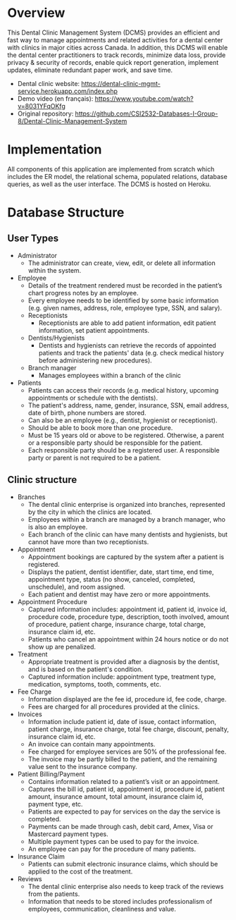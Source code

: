 # Overview

This Dental Clinic Management System (DCMS) provides an efficient and fast way to manage appointments and related activities for a dental center with clinics in major cities across Canada. In addition, this DCMS will enable the dental center practitioners to track records, minimize data loss, provide privacy & security of records, enable quick report generation, implement updates, eliminate redundant paper work, and save time.

- Dental clinic website: https://dental-clinic-mgmt-service.herokuapp.com/index.php
- Demo video (en français): https://www.youtube.com/watch?v=8031YFqOKfg
- Original repository: https://github.com/CSI2532-Databases-I-Group-8/Dental-Clinic-Management-System

# Implementation

All components of this application are implemented from scratch which includes the ER model, the relational schema, populated relations, database queries, as well as the user interface. The DCMS is hosted on Heroku.



# Database Structure

## User Types
- Administrator
  - The administrator can create, view, edit, or delete all information within the system.
- Employee
  - Details of the treatment rendered must be recorded in the patient’s chart progress notes by an employee.
  - Every employee needs to be identified by some basic information (e.g. given names, address, role, employee type, SSN, and salary).
  - Receptionists
    - Receptionists are able to add patient information, edit patient information, set patient appointments.
  - Dentists/Hygienists
    - Dentists and hygienists can retrieve the records of appointed patients and track the patients' data (e.g. check medical history before administering new procedures).
  - Branch manager
    - Manages employees within a branch of the clinic
- Patients
  - Patients can access their records (e.g. medical history, upcoming appointments or schedule with the dentists).
  - The patient's address, name, gender, insurance, SSN, email address, date of birth, phone numbers are stored.
  - Can also be an employee (e.g., dentist, hygienist or receptionist).
  - Should be able to book more than one procedure. 
  - Must be 15 years old or above to be registered. Otherwise, a parent or a responsible party should be responsible for the patient. 
  - Each responsible party should be a registered user. A responsible party or parent is not required to be a patient.

## Clinic structure
- Branches
  - The dental clinic enterprise is organized into branches, represented by the city in which the clinics are located.
  - Employees within a branch are managed by a branch manager, who is also an employee.
  - Each branch of the clinic can have many dentists and hygienists, but cannot have more than two receptionists.
- Appointment
  - Appointment bookings are captured by the system after a patient is registered.
  - Displays the patient, dentist identifier, date, start time, end time, appointment type, status (no show, canceled, completed, unschedule), and room assigned.
  - Each patient and dentist may have zero or more appointments.
- Appointment Procedure
  - Captured information includes: appointment id, patient id, invoice id, procedure code, procedure type, description, tooth involved, amount of procedure, patient charge, insurance charge, total charge, insurance claim id, etc.
  - Patients who cancel an appointment within 24 hours notice or do not show up are penalized.
- Treatment
  - Appropriate treatment is provided after a diagnosis by the dentist, and is based on the patient's condition.
  - Captured information include: appointment type, treatment type, medication, symptoms, tooth, comments, etc.
- Fee Charge
  - Information displayed are the fee id, procedure id, fee code, charge.
  - Fees are charged for all procedures provided at the clinics.
- Invoices
  - Information include patient id, date of issue, contact information, patient charge, insurance charge, total fee charge, discount, penalty, insurance claim id, etc.
  - An invoice can contain many appointments.
  - Fee charged for employee services are 50% of the professional fee.
  - The invoice may be partly billed to the patient, and the remaining value sent to the insurance company.
- Patient Billing/Payment 
  - Contains information related to a patient’s visit or an appointment.
  - Captures the bill id, patient id, appointment id, procedure id, patient amount, insurance amount, total amount, insurance claim id, payment type, etc.
  - Patients are expected to pay for services on the day the service is completed.
  - Payments can be made through cash, debit card, Amex, Visa or Mastercard payment types.
  - Multiple payment types can be used to pay for the invoice.
  - An employee can pay for the procedure of many patients. 
- Insurance Claim
  - Patients can submit electronic insurance claims, which should be applied to the cost of the treatment.
- Reviews 
  - The dental clinic enterprise also needs to keep track of the reviews from the patients. 
  - Information that needs to be stored includes professionalism of employees, communication, cleanliness and value.


